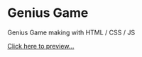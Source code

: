 # Genius Game

Genius Game making with HTML / CSS / JS

<a href="https://phscezario.github.io/Javascript-Course-Projects/Genius-Game/">Click here to preview...</a>
